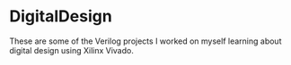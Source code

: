 # DigitalDesign
 These are some of the Verilog projects I worked on myself learning about digital design using Xilinx Vivado.
